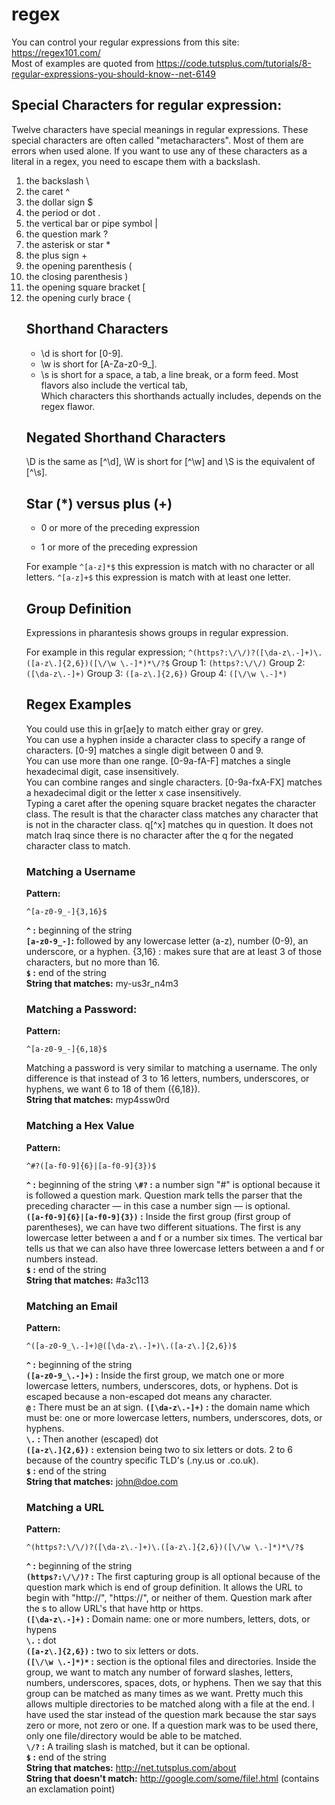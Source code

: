 # regex

You can control your regular expressions from this site: https://regex101.com/  
Most of examples are quoted from https://code.tutsplus.com/tutorials/8-regular-expressions-you-should-know--net-6149  

## Special Characters for regular expression:

Twelve characters have special meanings in regular expressions. These special characters are often called "metacharacters". Most of them are errors when used alone. If you want to use any of these characters as a literal in a regex, you need to escape them with a backslash.

<ol>
<li> the backslash \ </li> 
<li> the caret ^ </li>
<li> the dollar sign $ </li>
<li> the period or dot . </li>
<li> the vertical bar or pipe symbol | </li>
<li> the question mark ? </li>
<li> the asterisk or star * </li>
<li> the plus sign + </li>
<li> the opening parenthesis ( </li>
<li> the closing parenthesis ) </li>
<li> the opening square bracket [ </li>
<li> the opening curly brace { </li>

## Shorthand Characters
* \d is short for [0-9].
* \w is short for [A-Za-z0-9_].
* \s is short for a space, a tab, a line break, or a form feed. Most flavors also include the vertical tab,  
Which characters this shorthands actually includes, depends on the regex flawor.

## Negated Shorthand Characters
\D is the same as [^\d], \W is short for [^\w] and \S is the equivalent of [^\s].  

## Star (*) versus plus (+)
* 0 or more of the preceding expression  
+ 1 or more of the preceding expression  

For example
`^[a-z]*$` this expression is match with no character or all letters.
`^[a-z]+$` this expression is match with at least one letter. 
 
## Group Definition
Expressions in pharantesis shows groups in regular expression. 

For example in this regular expression; `^(https?:\/\/)?([\da-z\.-]+)\.([a-z\.]{2,6})([\/\w \.-]*)*\/?$`
Group 1: `(https?:\/\/)`
Group 2: `([\da-z\.-]+)`
Group 3: `([a-z\.]{2,6})`
Group 4: `([\/\w \.-]*)`

## Regex Examples

You could use this in gr[ae]y to match either gray or grey.  
You can use a hyphen inside a character class to specify a range of characters. [0-9] matches a single digit between 0 and 9.  
You can use more than one range. [0-9a-fA-F] matches a single hexadecimal digit, case insensitively.  
You can combine ranges and single characters. [0-9a-fxA-FX] matches a hexadecimal digit or the letter x case insensitively.  
Typing a caret after the opening square bracket negates the character class. The result is that the character class matches any character that is not in the character class. q[^x] matches qu in question. It does not match Iraq since there is no character after the q for the negated character class to match.

### Matching a Username  
**Pattern:**  
```regex
^[a-z0-9_-]{3,16}$  
```
**`^` :** beginning of the string  
**`[a-z0-9_-]`:** followed by any lowercase letter (a-z), number (0-9), an underscore, or a hyphen. {3,16} : makes sure that are at least 3 of those characters, but no more than 16.   
**`$` :** end of the string  
**String that matches:** my-us3r_n4m3

### Matching a Password:  
**Pattern:**  
```regex
^[a-z0-9_-]{6,18}$  
```
Matching a password is very similar to matching a username. The only difference is that instead of 3 to 16 letters, numbers, underscores, or hyphens, we want 6 to 18 of them ({6,18}).  
**String that matches:** myp4ssw0rd  

### Matching a Hex Value  
**Pattern:**  
```regex
^#?([a-f0-9]{6}|[a-f0-9]{3})$  
```
**`^` :** beginning of the string 
**`\#?` :** a number sign "#" is optional because it is followed a question mark. Question mark tells the parser that the preceding character — in this case a number sign — is optional.  
**`([a-f0-9]{6}|[a-f0-9]{3})` :** Inside the first group (first group of parentheses), we can have two different situations. The first is any lowercase letter between a and f or a number six times. The vertical bar tells us that we can also have three lowercase letters between a and f or numbers instead.  
**`$` :** end of the string   
**String that matches:** #a3c113  

### Matching an Email  
**Pattern:** 
```regex
^([a-z0-9_\.-]+)@([\da-z\.-]+)\.([a-z\.]{2,6})$    
```
**`^` :** beginning of the string  
**`([a-z0-9_\.-]+)` :** Inside the first group, we match one or more lowercase letters, numbers, underscores, dots, or hyphens. Dot is escaped because a non-escaped dot means any character.  
**`@` :** There must be an at sign.
**`([\da-z\.-]+)` :** the domain name which must be: one or more lowercase letters, numbers, underscores, dots, or hyphens.  
**`\.` :**  Then another (escaped) dot  
**`([a-z\.]{2,6})` :**  extension being two to six letters or dots.  2 to 6 because of the country specific TLD's (.ny.us or .co.uk).  
**`$` :** end of the string   
**String that matches:** john@doe.com  	

### Matching a URL   
**Pattern:** 
```regex
^(https?:\/\/)?([\da-z\.-]+)\.([a-z\.]{2,6})([\/\w \.-]*)*\/?$   
```
**`^` :** beginning of the string  
**`(https?:\/\/)?` :** The first capturing group is all optional because of the question mark which is end of group definition. It allows the URL to begin with "http://", "https://", or neither of them. Question mark after the s to allow URL's that have http or https.  
**`([\da-z\.-]+)` :** Domain name: one or more numbers, letters, dots, or hypens  
**`\.` :** dot  
**`([a-z\.]{2,6})` :** two to six letters or dots.  
**`([\/\w \.-]*)*` :** section is the optional files and directories. Inside the group, we want to match any number of forward slashes, letters, numbers, underscores, spaces, dots, or hyphens. Then we say that this group can be matched as many times as we want. Pretty much this allows multiple directories to be matched along with a file at the end. I have used the star instead of the question mark because the star says zero or more, not zero or one. If a question mark was to be used there, only one file/directory would be able to be matched.  
**`\/?` :** A trailing slash is matched, but it can be optional.  
**`$` :** end of the string  
**String that matches:** http://net.tutsplus.com/about  
**String that doesn't match:** http://google.com/some/file!.html (contains an exclamation point)  


